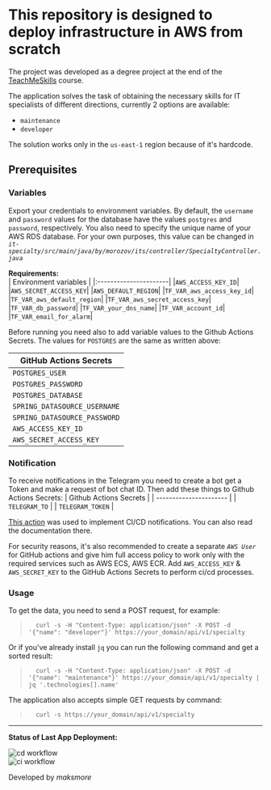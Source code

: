 # This repository is designed to deploy infrastructure in AWS from scratch

The project was developed as a degree project at the end of the [TeachMeSkills](https://teachmeskills.by/kursy-programmirovaniya/kursy-dev-ops-online?utm_source=google&utm_medium=cpc&utm_campaign=s_devops&utm_content=ad1&utm_term=%2Bdevops%20%2B%D0%BA%D1%83%D1%80%D1%81%D1%8B&roistat=google4_g_102404084552_439370431586_%2Bdevops%20%2B%D0%BA%D1%83%D1%80%D1%81%D1%8B&roistat_referrer=&roistat_pos=&gclid=CjwKCAiAp8iMBhAqEiwAJb94z_rbVRBa8hSMzZPK6v6K0gGnbP1A5UFcDoZVxw4qoLg8WwdZh7hTChoCPY8QAvD_BwE) course.  

The application solves the task of obtaining the necessary skills for IT specialists of different directions, currently 2 options are available:

* `maintenance`
* `developer`

The solution works only in the `us-east-1` region because of it's hardcode.

## Prerequisites

### Variables

Export your credentials to environment variables.
By default, the `username` and `password` values for the database have the values `postgres` and `password`, respectively. You also need to specify the unique name of your AWS RDS database. For your own purposes, this value can be changed in *`it-specialty/src/main/java/by/morozov/its/controller/SpecialtyController.java`*

**Requirements:**  
| Environment variables |
|:----------------------|
|`AWS_ACCESS_KEY_ID`|
|`AWS_SECRET_ACCESS_KEY`|
|`AWS_DEFAULT_REGION`|
|`TF_VAR_aws_access_key_id`|
|`TF_VAR_aws_default_region`|
|`TF_VAR_aws_secret_access_key`|
|`TF_VAR_db_password`|
|`TF_VAR_your_dns_name`|
|`TF_VAR_account_id`|
|`TF_VAR_email_for_alarm`|

Before running you need also to add variable values to the Github Actions Secrets. The values for `POSTGRES` are the same as written above:

| GitHub Actions Secrets |
| ------------------------ |
| `POSTGRES_USER` |
| `POSTGRES_PASSWORD` |
| `POSTGRES_DATABASE` |
| `SPRING_DATASOURCE_USERNAME` |
|`SPRING_DATASOURCE_PASSWORD`|
| `AWS_ACCESS_KEY_ID` |
| `AWS_SECRET_ACCESS_KEY` |

### Notification

To receive notifications in the Telegram you need to create a bot get a Token and make a request of bot chat ID. Then add these things to Github Actions Secrets:
| Github Actions Secrets |
| ---------------------- |
| `TELEGRAM_TO` |
| `TELEGRAM_TOKEN` |

[This action](https://github.com/appleboy/telegram-action) was used to implement CI/CD notifications. You can also read the documentation there.

For security reasons, it's also recommended to create a separate *`AWS User`* for GitHub actions and give him full access policy to work only with the required services such as AWS ECS, AWS ECR. Add `AWS_ACCESS_KEY` & `AWS_SECRET_KEY` to the GitHub Actions Secrets to perform ci/cd processes.

### Usage

To get the data, you need to send a POST request, for example:
>       curl -s -H "Content-Type: application/json" -X POST -d '{"name": "developer"}' https://your_domain/api/v1/specialty
Or if you've already install `jq` you can run the following command and get a sorted result:
>       curl -s -H "Content-Type: application/json" -X POST -d '{"name": "maintenance"}' https://your_domain/api/v1/specialty | jq '.technologies[].name'
The application also accepts simple GET requests by command:
>       curl -s https://your_domain/api/v1/specialty

***

**Status of Last App Deployment:**

![cd workflow](https://github.com/maksmore/Learning-with-TeachMeSkills/actions/workflows/cd.yml/badge.svg)  
![ci workflow](https://github.com/maksmore/Learning-with-TeachMeSkills/actions/workflows/ci.yml/badge.svg)  

Developed by *maksmore*
